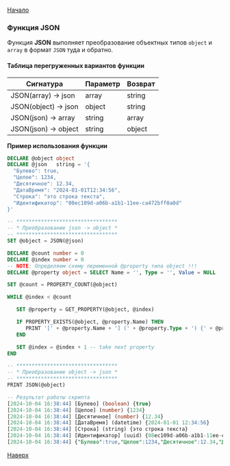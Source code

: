 [Начало](/dajet-script)

### Функция JSON

Функция **JSON** выполняет преобразование объектных типов ```object``` и ```array``` в формат ```JSON``` туда и обратно.

#### Таблица перегруженных вариантов функции

|**Сигнатура**|**Параметр**|**Возврат**|
|-------------|------------|-----------|
|JSON(array) -> json|array|string|
|JSON(object) -> json|object|string|
|JSON(json) -> array|string|array|
|JSON(json) -> object|string|object|

**Пример использования функции**
```SQL
DECLARE @object object
DECLARE @json   string = '{
  "Булево": true,
  "Целое": 1234,
  "Десятичное": 12.34,
  "ДатаВремя": "2024-01-01T12:34:56",
  "Строка": "это строка текста",
  "Идентификатор": "08ec109d-a06b-a1b1-11ee-ca472bff0a0d"
}'

-- *********************************
-- * Преобразование json -> object *
-- *********************************
SET @object = JSON(@json)

DECLARE @count number = 0
DECLARE @index number = 0
-- NOTE: Определяем схему переменной @property типа object !!!
DECLARE @property object = SELECT Name = '', Type = '', Value = NULL

SET @count = PROPERTY_COUNT(@object)

WHILE @index < @count

   SET @property = GET_PROPERTY(@object, @index)

   IF PROPERTY_EXISTS(@object, @property.Name) THEN
      PRINT '[' + @property.Name + '] (' + @property.Type + ') {' + @property.Value + '}'
   END

   SET @index = @index + 1 -- take next property
END

-- *********************************
-- * Преобразование object -> json *
-- *********************************
PRINT JSON(@object)

-- Результат работы скрипта
[2024-10-04 16:38:44] [Булево] (boolean) {true}
[2024-10-04 16:38:44] [Целое] (number) {1234}
[2024-10-04 16:38:44] [Десятичное] (number) {12.34}
[2024-10-04 16:38:44] [ДатаВремя] (datetime) {2024-01-01 12:34:56}
[2024-10-04 16:38:44] [Строка] (string) {это строка текста}
[2024-10-04 16:38:44] [Идентификатор] (uuid) {08ec109d-a06b-a1b1-11ee-ca472bff0a0d}
[2024-10-04 16:38:44] {"Булево":true,"Целое":1234,"Десятичное":12.34,"ДатаВремя":"2024-01-01T12:34:56","Строка":"это строка текста","Идентификатор":"08ec109d-a06b-a1b1-11ee-ca472bff0a0d"}
```
[Наверх](#функция-json)
